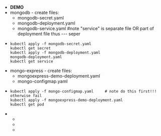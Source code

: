 - **DEMO**
- mongodb - create files:
	- mongodb-secret.yaml
	- mongodb-deployment.yaml
	- mongodb-service.yaml #note "service" is separate file OR part of deployment file thus --- seper
- ```
  kubectl apply -f mongodb-secret.yaml
  kubectl get secret
  kubectl apply -f mongodb-deployment.yaml
  mongodb-deployment.yaml 
  kubectl get service
  ```
- mongo-express - create files:
	- mongoexpress-demo-deployment.yaml
	- mongo-configmap.yaml
- ```
  kubectl apply -f mongo-configmap.yaml		# note do this first!!! otherwise fail
  kubectl apply -f mongoexpress-demo-deployment.yaml
  kubectl get pod
  ```
-
	-
	-
	-
